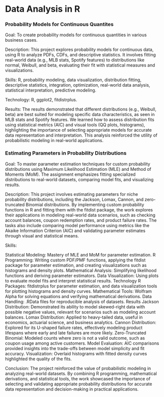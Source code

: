 # Data Analysis in R

### Probability Models for Continuous Quantites

Goal: To create probability models for continuous quantities in various business cases.

Description: This project explores probability models for continuous data, using R to analyze PDFs, CDFs, and descriptive statistics. It involves fitting real-world data (e.g., MLB stats, Spotify features) to distributions like normal, Weibull, and beta, evaluating their fit with statistical measures and visualizations.

Skills: R, probability modeling, data visualization, distribution fitting, descriptive statistics, integration, optimization, real-world data analysis, statistical interpretation, predictive modeling.

Technology: R, ggplot2, fitdistrplus.

Results: The results demonstrated that different distributions (e.g., Weibull, beta) are best suited for modeling specific data characteristics, as seen in MLB stats and Spotify features. We learned how to assess distribution fits using statistical metrics (AIC) and visual tools (QQ plots, histograms), highlighting the importance of selecting appropriate models for accurate data representation and interpretation. This analysis reinforced the utility of probabilistic modeling in real-world applications.

### Estimating Parameters in Probability Distributions

Goal: To master parameter estimation techniques for custom probability distributions using Maximum Likelihood Estimation (MLE) and Method of Moments (MoM). The assignment emphasizes fitting specialized distributions to real-world datasets, comparing model fits, and visualizing results.

Description: This project involves estimating parameters for niche probability distributions, including the Jackson, Lomax, Cannon, and zero-truncated Binomial distributions. By implementing custom probability functions in R and fitting them with the fitdist package, the work explores their applications in modeling real-world data scenarios, such as checking account balances, coupon redemption rates, and product failure rates. The tasks also include comparing model performance using metrics like the Akaike Information Criterion (AIC) and validating parameter estimates through visual and statistical means.

Skills: 

Statistical Modeling: Mastery of MLE and MoM for parameter estimation.
R Programming: Writing custom PDF/PMF functions, applying the fitdist package for parameter estimation, and creating visualizations such as histograms and density plots.
Mathematical Analysis: Simplifying likelihood functions and deriving parameter estimators.
Data Visualization: Using plots to evaluate model fits and interpret statistical results.
Technology
R Packages: fitdistrplus for parameter estimation, and data visualization tools for plotting histograms and density curves.
Mathematical Tools: Wolfram Alpha for solving equations and verifying mathematical derivations.
Data Handling: .RData files for reproducible analysis of datasets.
Results
Jackson Distribution: Demonstrated its ability to model skewed-right data with possible negative values, relevant for scenarios such as modeling account balances.
Lomax Distribution: Applied to heavy-tailed data, useful in economics, actuarial science, and business analytics.
Cannon Distribution: Explored for its U-shaped failure rates, effectively modeling product lifespans where early and late failures are more likely.
Zero-Truncated Binomial: Modeled counts where zero is not a valid outcome, such as coupon usage among active customers.
Model Evaluation: AIC comparisons provided insights into the trade-offs between model simplicity and fit accuracy.
Visualization: Overlaid histograms with fitted density curves highlighted the quality of the fits.

Conclusion: The project reinforced the value of probabilistic modeling in analyzing real-world datasets. By combining R programming, mathematical derivations, and statistical tools, the work showcased the importance of selecting and validating appropriate probability distributions for accurate data representation and decision-making in practical applications.

